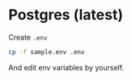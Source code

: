 # Postgres (latest)

Create `.env`

```sh
cp -f sample.env .env
```

And edit env variables by yourself.